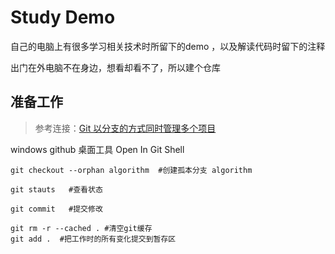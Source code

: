 # Study Demo

自己的电脑上有很多学习相关技术时所留下的demo ，以及解读代码时留下的注释

出门在外电脑不在身边，想看却看不了，所以建个仓库 



## 准备工作

> 参考连接：[Git 以分支的方式同时管理多个项目](https://www.cnblogs.com/huangtailang/p/4748075.html)

windows github 桌面工具  Open In Git Shell 

```
git checkout --orphan algorithm  #创建孤本分支 algorithm

git stauts   #查看状态

git commit   #提交修改
```



```
git rm -r --cached . #清空git缓存
git add .  #把工作时的所有变化提交到暂存区
```

